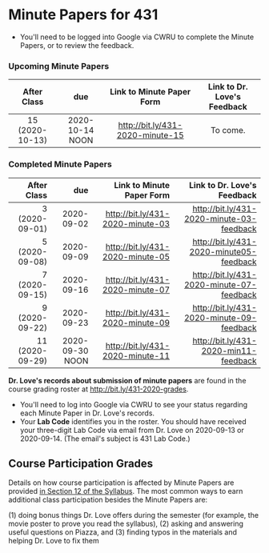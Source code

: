 # Minute Papers for 431

- You'll need to be logged into Google via CWRU to complete the Minute Papers, or to review the feedback.

### Upcoming Minute Papers

After Class | due | Link to Minute Paper Form | Link to Dr. Love's Feedback
:----------: | :------: | :--------: | :----------:
15 (2020-10-13) | 2020-10-14 NOON | http://bit.ly/431-2020-minute-15 | To come.

### Completed Minute Papers

After Class | due | Link to Minute Paper Form | Link to Dr. Love's Feedback
----------: | ------: | --------: | ----------:
3 (2020-09-01) | 2020-09-02 | http://bit.ly/431-2020-minute-03 | http://bit.ly/431-2020-minute-03-feedback
5 (2020-09-08) | 2020-09-09 | http://bit.ly/431-2020-minute-05 | http://bit.ly/431-2020-minute05-feedback
7 (2020-09-15) | 2020-09-16 | http://bit.ly/431-2020-minute-07 | http://bit.ly/431-2020-minute-07-feedback
9 (2020-09-22) | 2020-09-23 | http://bit.ly/431-2020-minute-09 | http://bit.ly/431-2020-minute-09-feedback
11 (2020-09-29) | 2020-09-30 NOON | http://bit.ly/431-2020-minute-11 | http://bit.ly/431-2020-min11-feedback

**Dr. Love's records about submission of minute papers** are found in the course grading roster at http://bit.ly/431-2020-grades. 

- You'll need to log into Google via CWRU to see your status regarding each Minute Paper in Dr. Love's records. 
- Your **Lab Code** identifies you in the roster. You should have received your three-digit Lab Code via email from Dr. Love on 2020-09-13 or 2020-09-14. (The email's subject is 431 Lab Code.) 

## Course Participation Grades

Details on how course participation is affected by Minute Papers are provided [in Section 12 of the Syllabus](https://thomaselove.github.io/431-2020-syllabus/deliverables-assignments.html#minute-papers-and-class-participation). The most common ways to earn additional class participation besides the Minute Papers are:

(1) doing bonus things Dr. Love offers during the semester (for example, the movie poster to prove you read the syllabus), 
(2) asking and answering useful questions on Piazza, and 
(3) finding typos in the materials and helping Dr. Love to fix them

